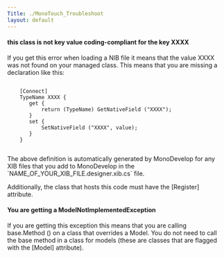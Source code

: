 ```yaml
---
Title: ./MonoTouch_Troubleshoot
layout: default
---
```


#### this class is not key value coding-compliant for the key XXXX

If you get this error when loading a NIB file it means that the value
XXXX was not found on your managed class. This means that you are
missing a declaration like this:

<div class="csharp">
    <pre><code>
    [Connect]
    TypeName XXXX { 
       get {
           return (TypeName) GetNativeField ("XXXX");
       }
       set {
           SetNativeField ("XXXX", value);
       }
    }
    </code></pre>

</div>
The above definition is automatically generated by MonoDevelop for any
XIB files that you add to MonoDevelop in the
`NAME_OF_YOUR_XIB_FILE.designer.xib.cs` file.

Additionally, the class that hosts this code must have the [Register]
attribute.

#### You are getting a ModelNotImplementedException

If you are getting this exception this means that you are calling
base.Method () on a class that overrides a Model. You do not need to
call the base method in a class for models (these are classes that are
flagged with the [Model] attribute).
